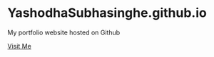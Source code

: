 # YashodhaSubhasinghe.github.io
My portfolio website hosted on Github

<a href="https://yashodhasubhasinghe.github.io/">Visit Me</a>
